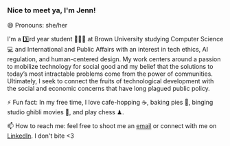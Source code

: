### Nice to meet ya, I'm Jenn!

😄 Pronouns: she/her

I'm a 3️⃣rd year student 👩🏻‍🏫 at Brown University studying Computer Science 💻 and International and Public Affairs with an interest in tech ethics, AI regulation, and human-centered design. My work centers around a passion to mobilize technology for social good and my belief that the solutions to today’s most intractable problems come from the power of communities. Ultimately, I seek to connect the fruits of technological development with the social and economic concerns that have long plagued public policy.

⚡ Fun fact: In my free time, I love cafe-hopping ☕️, baking pies 🥧, binging studio ghibli movies 🍿, and play chess ♟.

📫 How to reach me: feel free to shoot me an [email](mailto:jennifer_wang@brown.edu) or connect with me on [LinkedIn](https://www.linkedin.com/in/jennifer-wang-b156b81b1/). I don't bite <3




<!--
**jennjwang/jennjwang** is a ✨ _special_ ✨ repository because its `README.md` (this file) appears on your GitHub profile.

Here are some ideas to get you started:

- 🔭 I’m currently working on ...
- 🌱 I’m currently learning ...
- 👯 I’m looking to collaborate on ...
- 🤔 I’m looking for help with ...
- 💬 Ask me about ...
- 📫 How to reach me: ...
- 😄 Pronouns: ...
- ⚡ Fun fact: ...
-->
